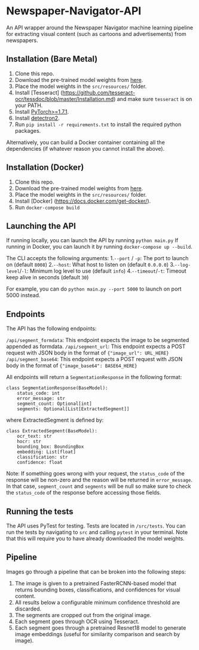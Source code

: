 # Newspaper-Navigator-API

An API wrapper around the Newspaper Navigator machine learning pipeline for extracting visual content (such as cartoons and advertisements) from newspapers.

## Installation (Bare Metal)
 1. Clone this repo.
 2. Download the pre-trained model weights from [here](https://drive.google.com/file/d/1qUu3uQ8imLGp-m4DYEY5KDCrNaaS2Pb-/view?usp=sharing).
 3. Place the model weights in the `src/resources/` folder.
 4. Install [Tesseract] (https://github.com/tesseract-ocr/tessdoc/blob/master/Installation.md) and make sure `tesseract` is on your PATH.
 5. Install [PyTorch>=1.7.1](https://pytorch.org/).
 6. Install [detectron2](https://github.com/facebookresearch/detectron2/blob/master/INSTALL.md).
 6. Run `pip install -r requirements.txt` to install the required python packages.

Alternatively, you can build a Docker container containing all the dependencies (if whatever reason you cannot install the above).
## Installation (Docker)
 1. Clone this repo.
 2. Download the pre-trained model weights from [here](https://drive.google.com/file/d/1qUu3uQ8imLGp-m4DYEY5KDCrNaaS2Pb-/view?usp=sharing).
 3. Place the model weights in the `src/resources/` folder.
 4. Install [Docker] (https://docs.docker.com/get-docker/).
 5. Run `docker-compose build`


 ## Launching the API
 If running locally, you can launch the API by running `python main.py`
 If running in Docker, you can launch it by running  `docker-compose up --build`.
 
 The CLI accepts the following arguments:
 1.`--port` / `-p`: The port to launch on (default `8008`)
 2.`--host`: What host to listen on (default `0.0.0.0`)
 3.`--log-level`/`-l`: Minimum log level to use (default `info`)
 4.`--timeout`/`-t`: Timeout keep alive in seconds (default `30`)

For example, you can do `python main.py --port 5000` to launch on port 5000 instead.

## Endpoints
The API has the following endpoints:

`/api/segment_formdata`: This endpoint expects the image to be segmented appended as formdata.
`/api/segment_url`: This endpoint expects a POST request with JSON body in the format of `{"image_url": URL_HERE}`
`/api/segment_base64`: This endpoint expects a POST request with JSON body in the format of `{"image_base64": BASE64_HERE}`

All endpoints will return a `SegmentationResponse` in the following format:

```
class SegmentationResponse(BaseModel):
    status_code: int
    error_message: str
    segment_count: Optional[int]
    segments: Optional[List[ExtractedSegment]]
```

where ExtractedSegment is defined by:

```
class ExtractedSegment(BaseModel):
    ocr_text: str
    hocr: str
    bounding_box: BoundingBox
    embedding: List[float]
    classification: str
    confidence: float
```

Note:  If something goes wrong with your request, the `status_code` of the response will be non-zero and the reason will be returned in `error_message`. In that case, `segment_count` and `segments` will be null so make sure to check the `status_code` of the response before accessing those fields.

## Running the tests
The API uses PyTest for testing. Tests are located in `/src/tests`.
You can run the tests by navigating to `src` and calling `pytest` in your terminal.
Note that this will require you to have already downloaded the model weights.

## Pipeline
Images go through a pipeline that can be broken into the following steps:

1. The image is given to a pretrained FasterRCNN-based model that returns bounding boxes, classifications, and confidences for visual content. 
2. All results below a configurable minimum confidence threshold are discarded.
3. The segments are cropped out from the original image.
4. Each segment goes through OCR using Tesseract.
5. Each segment goes through a pretrained Resnet18 model to generate image embeddings (useful for similarity comparison and search by image).
